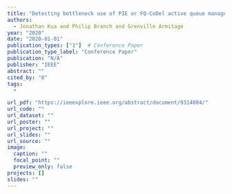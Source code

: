 ```yaml
---
title: "Detecting bottleneck use of PIE or FQ-CoDel active queue management during DASH-like content streaming"
authors:
  - Jonathan Kua and Philip Branch and Grenville Armitage
year: "2020"
date: "2020-01-01"
publication_types: ["1"]  # Conference Paper
publication_type_label: "Conference Paper"
publication: "N/A"
publisher: "IEEE"
abstract: ""
cited_by: "8"
tags:
  - 

url_pdf: "https://ieeexplore.ieee.org/abstract/document/9314804/"
url_code: ""
url_dataset: ""
url_poster: ""
url_project: ""
url_slides: ""
url_source: ""
image:
  caption: ""
  focal_point: ""
  preview_only: false
projects: []
slides: ""
---
```

